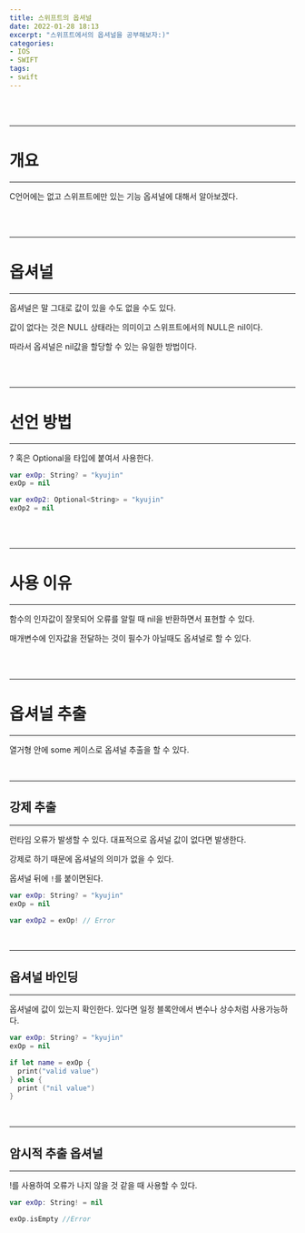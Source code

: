 ```yaml
---
title: 스위프트의 옵셔널
date: 2022-01-28 18:13
excerpt: "스위프트에서의 옵셔널을 공부해보자:)"
categories:
- IOS
- SWIFT
tags:
- swift
---
```



<br />
<br />

---

# 개요

---

C언어에는 없고 스위프트에만 있는 기능 옵셔널에 대해서 알아보겠다.


<br />
<br />

---

# 옵셔널

---

옵셔널은 말 그대로 값이 있을 수도 없을 수도 있다.

값이 없다는 것은 NULL 상태라는 의미이고 스위프트에서의 NULL은 nil이다.

따라서 옵셔널은 nil값을 할당할 수 있는 유일한 방법이다.


<br />
<br />

---

# 선언 방법

---

? 혹은 Optional을 타입에 붙여서 사용한다.

```swift
var exOp: String? = "kyujin"
exOp = nil

var exOp2: Optional<String> = "kyujin"
exOp2 = nil
```

<br />
<br />

---

# 사용 이유

---

함수의 인자값이 잘못되어 오류를 알릴 때 nil을 반환하면서 표현할 수 있다.

매개변수에 인자값을 전달하는 것이 필수가 아닐때도 옵셔널로 할 수 있다.

<br />
<br />

---

# 옵셔널 추출

---

열거형 안에 some 케이스로 옵셔널 추출을 할 수 있다.

<br />

---

## 강제 추출

---

런타임 오류가 발생할 수 있다. 대표적으로 옵셔널 값이 없다면 발생한다.

강제로 하기 때문에 옵셔널의 의미가 없을 수 있다.

옵셔널 뒤에 `!`를 붙이면된다.

```swift
var exOp: String? = "kyujin"
exOp = nil

var exOp2 = exOp! // Error
```

<br />

---

## 옵셔널 바인딩

---

옵셔널에 값이 있는지 확인한다. 있다면 일정 블록안에서 변수나 상수처럼 사용가능하다.

```swift
var exOp: String? = "kyujin"
exOp = nil

if let name = exOp {
  print("valid value")
} else {
  print ("nil value")
}
```

<br />

---

## 암시적 추출 옵셔널

---

!를 사용하여 오류가 나지 않을 것 같을 때 사용할 수 있다.

```swift
var exOp: String! = nil

exOp.isEmpty //Error
```

